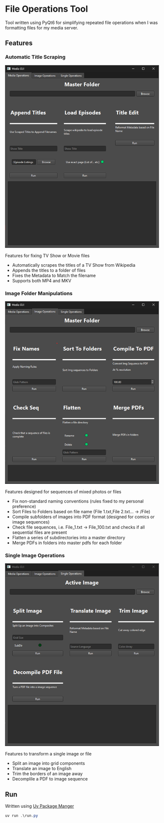 # File Operations Tool

Tool written using PyQt6 for simplifying repeated file operations when I was formatting files for my media server.

## Features

### Automatic Title Scraping

![Media Tab](Attachments/MediaTab.png)

Features for fixing TV Show or Movie files

- Automatically scrapes the titles of a TV Show from Wikipedia
- Appends the titles to a folder of files
- Fixes the Metadata to Match the filename
- Supports both MP4 and MKV

### Image Folder Manipulations

![Media Tab](Attachments/ImageTab.png)

Features designed for sequences of mixed photos or files

- Fix non-standard naming conventions (rules fixed to my personal preference)
- Sort Files to Folders based on file name (File 1.txt,File 2.txt... -> /File)
- Compile subfolders of images into PDF format (designed for comics or image sequences)
- Check file sequences, i.e. File_1.txt -> File_100.txt and checks if all sequential files are present
- Flatten a series of subdirectories into a master directory
- Merge PDFs in folders into master pdfs for each folder

### Single Image Operations

![Media Tab](Attachments/SingleTab.png)

Features to transform a single image or file

- Split an image into grid components
- Translate an image to English
- Trim the borders of an image away
- Decomplile a PDF to image sequence
 
## Run

Written using [Uv Package Manger](https://github.com/astral-sh/uv)

```powershell
uv run .\run.py
```
